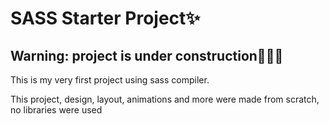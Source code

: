 # SASS Starter Project✨

## Warning: project is under construction👷🏻‍♂️

This is my very first project using sass compiler.

This project, design, layout, animations and more were made from scratch, no libraries were used
